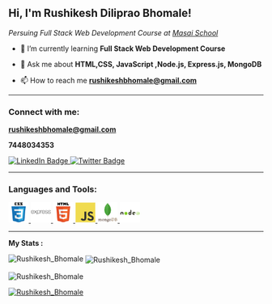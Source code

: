 **<h2> Hi, I'm Rushikesh Diliprao Bhomale!</h2>**

<img src="https://camo.githubusercontent.com/8bf6f6d78abc81fcf9c49f10649423e73ea44bc248e83aaae8759d401c829a84/68747470733a2f2f70687973696373677572756b756c2e66696c65732e776f726470726573732e636f6d2f323031392f30322f6368617261637465722d312e676966"  border-radius="50" align="right" width="300" alt="">
<p><em>Persuing Full Stack Web Development Course at <a href="https://masaischool.com/">Masai School</a>
</em></p>



<!-- <p align="left"> <a href="https://twitter.com/" target="blank"><img src="https://img.shields.io/twitter/follow/?logo=twitter&style=for-the-badge" alt="" /></a> </p> -->

- 🌱 I’m currently learning **Full Stack Web Development Course**

<!-- - 👨‍💻 All of my projects are available at [name](link to add here) -->

- 💬 Ask me about **HTML,CSS, JavaScript ,Node.js, Express.js, MongoDB**

- 📫 How to reach me **rushikeshbhomale@gmail.com**

<!-- - 📄 Know about my experiences [name](link should be added here) -->

---

**<h3 align="left">Connect with me:</h3>**

**rushikeshbhomale@gmail.com**

**7448034353**
<div id="badges">
  <a href="https://www.linkedin.com/in/rushikesh-bhomale-aa29a3158">
    <img src="https://img.shields.io/badge/LinkedIn-blue?style=for-the-badge&logo=linkedin&logoColor=white" alt="LinkedIn Badge"/>
  </a>
<!--   <a href="your-youtube-URL">
    <img src="https://img.shields.io/badge/YouTube-red?style=for-the-badge&logo=youtube&logoColor=white" alt="Github Badge"/>
  </a> -->
<!--   <a href="your-twitter-URL">
    <img src="https://img.shields.io/badge/Twitter-blue?style=for-the-badge&logo=twitter&logoColor=white" alt="Twitter Badge"/>
  </a> -->
  <a href="your-twitter-URL">
    <img src="https://komarev.com/ghpvc/?username=rbhomale17" alt="Twitter Badge"/>
  </a>
</div>

<p align="left">
</p>

---

**<h3 align="left">Languages and Tools:</h3>**

<p align="left"> <a href="https://www.w3schools.com/css/" target="_blank" rel="noreferrer"> <img src="https://raw.githubusercontent.com/devicons/devicon/master/icons/css3/css3-original-wordmark.svg" alt="css3" width="40" height="40"/> </a> <a href="https://expressjs.com" target="_blank" rel="noreferrer"> <img src="https://raw.githubusercontent.com/devicons/devicon/master/icons/express/express-original-wordmark.svg" alt="express" width="40" height="40"/> </a> <a href="https://www.w3.org/html/" target="_blank" rel="noreferrer"> <img src="https://raw.githubusercontent.com/devicons/devicon/master/icons/html5/html5-original-wordmark.svg" alt="html5" width="40" height="40"/> </a> <a href="https://developer.mozilla.org/en-US/docs/Web/JavaScript" target="_blank" rel="noreferrer"> <img src="https://raw.githubusercontent.com/devicons/devicon/master/icons/javascript/javascript-original.svg" alt="javascript" width="40" height="40"/> </a> <a href="https://www.mongodb.com/" target="_blank" rel="noreferrer"> <img src="https://raw.githubusercontent.com/devicons/devicon/master/icons/mongodb/mongodb-original-wordmark.svg" alt="mongodb" width="40" height="40"/> </a> <a href="https://nodejs.org" target="_blank" rel="noreferrer"> <img src="https://raw.githubusercontent.com/devicons/devicon/master/icons/nodejs/nodejs-original-wordmark.svg" alt="nodejs" width="40" height="40"/> </a> </p>

---

**My Stats :**
<p><img align="left" src="https://github-readme-stats.vercel.app/api/top-langs?username=rbhomale17&show_icons=true&locale=en&layout=compact" alt="Rushikesh_Bhomale" /></p>

<p>&nbsp;<img align="center" src="https://github-readme-stats.vercel.app/api?username=rbhomale17&show_icons=true&locale=en" alt="Rushikesh_Bhomale" /></p>

<p><img align="center" src="https://github-readme-streak-stats.herokuapp.com/?user=rbhomale17&" alt="Rushikesh_Bhomale" /></p>

<!-- <p align="left"> <img src="https://komarev.com/ghpvc/?username=rbhomale17&label=Profile%20views&color=0e75b6&style=flat" alt="Rushikesh_Bhomale" /> </p> -->

<p align="left"> <a href="https://github.com/ryo-ma/github-profile-trophy"><img src="https://github-profile-trophy.vercel.app/?username=rbhomale17" alt="Rushikesh_Bhomale" /></a> </p>
